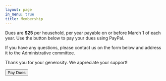 ```yaml
---
layout: page
in_menu: true
title: Membership
---
```


Dues are **$25** per household, per year payable on or before March 1 of each year. 
Use the button below to pay your dues using PayPal.

If you have any questions, please contact us on the form below and address it to the Administrative committee.

Thank you for your generosity. We appreciate your support!

<form action="https://www.paypal.com/cgi-bin/webscr" method="post" target="_top" class="alt">
    <input type="hidden" name="cmd" value="_s-xclick">
    <input type="hidden" name="hosted_button_id" value="D37WWQYFXDR26">
    <button type="submit" class="button special"><span class="icon fa-paypal"/> Pay Dues</button>
</form>
